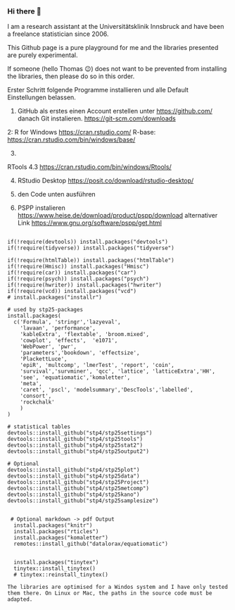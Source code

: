 ### Hi there 👋


I am a research assistant at the Universitätsklinik Innsbruck and have been a freelance statistician since 2006.

This Github page is a pure playground for me and the libraries presented are purely experimental.

If someone (hello Thomas :wink:) does not want to be prevented from installing the libraries, then please do so in this order. 


Erster Schritt folgende Programme installieren und alle Default Einstellungen belassen.



1. GitHub
als erstes einen Account erstellen unter https://github.com/
danach Git instalieren.
 https://git-scm.com/downloads
 
2: R for Windows
 https://cran.rstudio.com/
 R-base:  https://cran.rstudio.com/bin/windows/base/
 
3.
RTools 4.3 https://cran.rstudio.com/bin/windows/Rtools/

4. RStudio Desktop
https://posit.co/download/rstudio-desktop/


5. den Code unten ausführen

6. PSPP instalieren
https://www.heise.de/download/product/pspp/download
alternativer Link https://www.gnu.org/software/pspp/get.html


```

if(!require(devtools)) install.packages("devtools")
if(!require(tidyverse)) install.packages("tidyverse")

if(!require(htmlTable)) install.packages("htmlTable")
if(!require(Hmisc)) install.packages("Hmisc")
if(!require(car)) install.packages("car")
if(!require(psych)) install.packages("psych")
if(!require(hwriter)) install.packages("hwriter")
if(!require(vcd)) install.packages("vcd")
# install.packages("installr")

# used by stp25-packages
install.packages(
  c('Formula', 'stringr','lazyeval',
    'lavaan', 'performance',
    'kableExtra', 'flextable', 'broom.mixed',
    'cowplot', 'effects',  'e1071',
    'WebPower', 'pwr',
    'parameters','bookdown', 'effectsize',
    'PlackettLuce',
    'epiR', 'multcomp', 'lmerTest', 'report', 'coin',
    'survival','survminer', 'qcc', 'lattice', 'latticeExtra','HH',
    'see', 'equatiomatic','komaletter',
    'meta',
    'caret', 'pscl', 'modelsummary','DescTools','labelled',
    'consort',
    'rockchalk'
    )
)

# statistical tables
devtools::install_github("stp4/stp25settings")
devtools::install_github("stp4/stp25tools")
devtools::install_github("stp4/stp25stat2")
devtools::install_github("stp4/stp25output2")

# Optional
devtools::install_github("stp4/stp25plot")
devtools::install_github("stp4/stp25data")
devtools::install_github("stp4/stp25Project")
devtools::install_github("stp4/stp25metcomp")
devtools::install_github("stp4/stp25kano")
devtools::install_github("stp4/stp25samplesize")
 
 
 # Optional markdown -> pdf Output
  install.packages("knitr")
  install.packages("rticles")
  install.packages("komaletter")
  remotes::install_github("datalorax/equatiomatic")


  install.packages("tinytex") 
  tinytex::install_tinytex()
  # tinytex::reinstall_tinytex()

The libraries are optimised for a Windos system and I have only tested them there. On Linux or Mac, the paths in the source code must be adapted.

